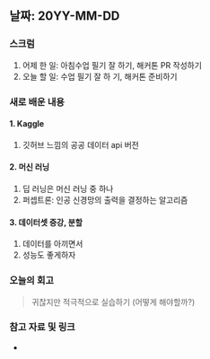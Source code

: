 ## 날짜: 20YY-MM-DD

### 스크럼
1. 어제 한 일: 아침수업 필기 잘 하기, 해커톤 PR 작성하기
2. 오늘 할 일: 수업 필기 잘 하 기, 해커톤 준비하기

### 새로 배운 내용
#### 1. Kaggle
1. 깃허브 느낌의 공공 데이터 api 버전

#### 2. 머신 러닝
1. 딥 러닝은 머신 러닝 중 하나
2. 퍼셉트론: 인공 신경망의 출력을 결정하는 알고리즘

#### 3. 데이터셋 증강, 분할
1. 데이터를 아끼면서 
2. 성능도 좋게하자


### 오늘의 회고
> 귀찮지만 적극적으로 실습하기 (어떻게 해야할까?)

### 참고 자료 및 링크
- 